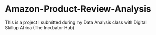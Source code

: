 # Amazon-Product-Review-Analysis
This is a project I submitted during my Data Analysis class with Digital Skillup Africa (The Incubator Hub)
